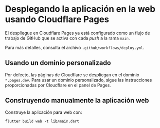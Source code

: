 # Desplegando la aplicación en la web usando Cloudflare Pages

El despliegue en Cloudflare Pages ya está configurado como un flujo de trabajo de GitHub que se activa con cada *push* a la rama `main`.

Para más detalles, consulta el archivo `.github/workflows/deploy.yml`.

## Usando un dominio personalizado

Por defecto, las páginas de Cloudflare se despliegan en el dominio `*.pages.dev`.
Para usar un dominio personalizado, sigue las instrucciones proporcionadas por Cloudflare en el panel de Pages.

## Construyendo manualmente la aplicación web

Construye la aplicación para web con:

```console
flutter build web -t lib/main.dart
```
